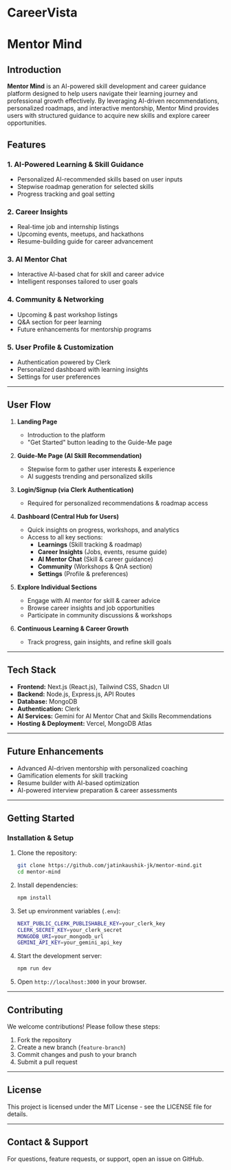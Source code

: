 # CareerVista
# Mentor Mind

## Introduction

**Mentor Mind** is an AI-powered skill development and career guidance platform designed to help users navigate their learning journey and professional growth effectively. By leveraging AI-driven recommendations, personalized roadmaps, and interactive mentorship, Mentor Mind provides users with structured guidance to acquire new skills and explore career opportunities.

## Features

### **1. AI-Powered Learning & Skill Guidance**

- Personalized AI-recommended skills based on user inputs
- Stepwise roadmap generation for selected skills
- Progress tracking and goal setting

### **2. Career Insights**

- Real-time job and internship listings
- Upcoming events, meetups, and hackathons
- Resume-building guide for career advancement

### **3. AI Mentor Chat**

- Interactive AI-based chat for skill and career advice
- Intelligent responses tailored to user goals

### **4. Community & Networking**

- Upcoming & past workshop listings
- Q&A section for peer learning
- Future enhancements for mentorship programs

### **5. User Profile & Customization**

- Authentication powered by Clerk
- Personalized dashboard with learning insights
- Settings for user preferences

---

## **User Flow**

1. **Landing Page**

   - Introduction to the platform
   - "Get Started" button leading to the Guide-Me page

2. **Guide-Me Page (AI Skill Recommendation)**

   - Stepwise form to gather user interests & experience
   - AI suggests trending and personalized skills

3. **Login/Signup (via Clerk Authentication)**

   - Required for personalized recommendations & roadmap access

4. **Dashboard (Central Hub for Users)**

   - Quick insights on progress, workshops, and analytics
   - Access to all key sections:
     - **Learnings** (Skill tracking & roadmap)
     - **Career Insights** (Jobs, events, resume guide)
     - **AI Mentor Chat** (Skill & career guidance)
     - **Community** (Workshops & QnA section)
     - **Settings** (Profile & preferences)

5. **Explore Individual Sections**

   - Engage with AI mentor for skill & career advice
   - Browse career insights and job opportunities
   - Participate in community discussions & workshops

6. **Continuous Learning & Career Growth**

   - Track progress, gain insights, and refine skill goals

---

## **Tech Stack**

- **Frontend:** Next.js (React.js), Tailwind CSS, Shadcn UI
- **Backend:** Node.js, Express.js, API Routes
- **Database:** MongoDB
- **Authentication:** Clerk
- **AI Services:** Gemini for AI Mentor Chat and Skills Recommendations
- **Hosting & Deployment:** Vercel, MongoDB Atlas

---

## **Future Enhancements**

- Advanced AI-driven mentorship with personalized coaching
- Gamification elements for skill tracking
- Resume builder with AI-based optimization
- AI-powered interview preparation & career assessments

---

## **Getting Started**

### **Installation & Setup**

1. Clone the repository:
   ```sh
   git clone https://github.com/jatinkaushik-jk/mentor-mind.git
   cd mentor-mind
   ```
2. Install dependencies:
   ```sh
   npm install
   ```
3. Set up environment variables (`.env`):
   ```sh
   NEXT_PUBLIC_CLERK_PUBLISHABLE_KEY=your_clerk_key
   CLERK_SECRET_KEY=your_clerk_secret
   MONGODB_URI=your_mongodb_url
   GEMINI_API_KEY=your_gemini_api_key
   ```
4. Start the development server:
   ```sh
   npm run dev
   ```
5. Open `http://localhost:3000` in your browser.

---

## **Contributing**

We welcome contributions! Please follow these steps:

1. Fork the repository
2. Create a new branch (`feature-branch`)
3. Commit changes and push to your branch
4. Submit a pull request

---

## **License**

This project is licensed under the MIT License - see the LICENSE file for details.

---

## **Contact & Support**

For questions, feature requests, or support, open an issue on GitHub.
